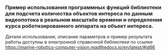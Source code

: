 ### Пример использования программных функций библиотеки для подсчета количества объектов интереса по данным видеопотока в реальном масштабе времени и определения курса роботизированного аппарата на объект интереса.
Детали использования, описание параметров и пример результата работы доступны в электронной справочной библиотеки по ссылке https://marine-robotics-computer-vision.readthedocs.io/en/latest/#id66
